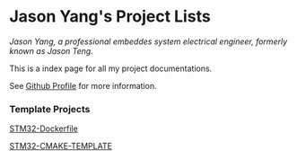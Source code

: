 # Jason Yang's Project Lists

*Jason Yang, a professional embeddes system electrical engineer, formerly known as Jason Teng.*

This is a index page for all my project documentations.

See [Github Profile](https://github.com/jasonyang-ee) for more information.


### Template Projects

[STM32-Dockerfile](https://doc.jasony.org/STM32-Dockerfile)

[STM32-CMAKE-TEMPLATE](https://doc.jasony.org/STM32-CMAKE-TEMPLATE)

